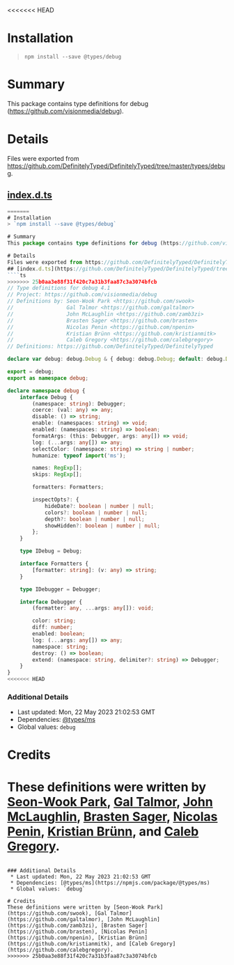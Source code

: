 <<<<<<< HEAD
# Installation
> `npm install --save @types/debug`

# Summary
This package contains type definitions for debug (https://github.com/visionmedia/debug).

# Details
Files were exported from https://github.com/DefinitelyTyped/DefinitelyTyped/tree/master/types/debug.
## [index.d.ts](https://github.com/DefinitelyTyped/DefinitelyTyped/tree/master/types/debug/index.d.ts)
````ts
=======
# Installation
> `npm install --save @types/debug`

# Summary
This package contains type definitions for debug (https://github.com/visionmedia/debug).

# Details
Files were exported from https://github.com/DefinitelyTyped/DefinitelyTyped/tree/master/types/debug.
## [index.d.ts](https://github.com/DefinitelyTyped/DefinitelyTyped/tree/master/types/debug/index.d.ts)
````ts
>>>>>>> 25b0aa3e88f31f420c7a31b3faa87c3a3074bfcb
// Type definitions for debug 4.1
// Project: https://github.com/visionmedia/debug
// Definitions by: Seon-Wook Park <https://github.com/swook>
//                 Gal Talmor <https://github.com/galtalmor>
//                 John McLaughlin <https://github.com/zamb3zi>
//                 Brasten Sager <https://github.com/brasten>
//                 Nicolas Penin <https://github.com/npenin>
//                 Kristian Brünn <https://github.com/kristianmitk>
//                 Caleb Gregory <https://github.com/calebgregory>
// Definitions: https://github.com/DefinitelyTyped/DefinitelyTyped

declare var debug: debug.Debug & { debug: debug.Debug; default: debug.Debug };

export = debug;
export as namespace debug;

declare namespace debug {
    interface Debug {
        (namespace: string): Debugger;
        coerce: (val: any) => any;
        disable: () => string;
        enable: (namespaces: string) => void;
        enabled: (namespaces: string) => boolean;
        formatArgs: (this: Debugger, args: any[]) => void;
        log: (...args: any[]) => any;
        selectColor: (namespace: string) => string | number;
        humanize: typeof import('ms');

        names: RegExp[];
        skips: RegExp[];

        formatters: Formatters;

        inspectOpts?: {
            hideDate?: boolean | number | null;
            colors?: boolean | number | null;
            depth?: boolean | number | null;
            showHidden?: boolean | number | null;
        };
    }

    type IDebug = Debug;

    interface Formatters {
        [formatter: string]: (v: any) => string;
    }

    type IDebugger = Debugger;

    interface Debugger {
        (formatter: any, ...args: any[]): void;

        color: string;
        diff: number;
        enabled: boolean;
        log: (...args: any[]) => any;
        namespace: string;
        destroy: () => boolean;
        extend: (namespace: string, delimiter?: string) => Debugger;
    }
}
<<<<<<< HEAD

````

### Additional Details
 * Last updated: Mon, 22 May 2023 21:02:53 GMT
 * Dependencies: [@types/ms](https://npmjs.com/package/@types/ms)
 * Global values: `debug`

# Credits
These definitions were written by [Seon-Wook Park](https://github.com/swook), [Gal Talmor](https://github.com/galtalmor), [John McLaughlin](https://github.com/zamb3zi), [Brasten Sager](https://github.com/brasten), [Nicolas Penin](https://github.com/npenin), [Kristian Brünn](https://github.com/kristianmitk), and [Caleb Gregory](https://github.com/calebgregory).
=======

````

### Additional Details
 * Last updated: Mon, 22 May 2023 21:02:53 GMT
 * Dependencies: [@types/ms](https://npmjs.com/package/@types/ms)
 * Global values: `debug`

# Credits
These definitions were written by [Seon-Wook Park](https://github.com/swook), [Gal Talmor](https://github.com/galtalmor), [John McLaughlin](https://github.com/zamb3zi), [Brasten Sager](https://github.com/brasten), [Nicolas Penin](https://github.com/npenin), [Kristian Brünn](https://github.com/kristianmitk), and [Caleb Gregory](https://github.com/calebgregory).
>>>>>>> 25b0aa3e88f31f420c7a31b3faa87c3a3074bfcb
